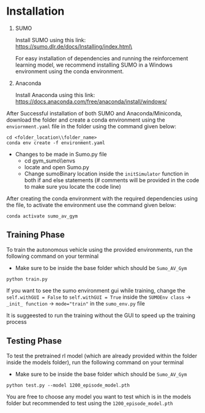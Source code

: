 # Installation

1) SUMO

    Install SUMO using this link: https://sumo.dlr.de/docs/Installing/index.html\

    For easy installation of dependencies and running the reinforcement
    learning model, we recommend installing SUMO in a Windows environment using the conda environment.

2) Anaconda

    Install Anaconda using this link: https://docs.anaconda.com/free/anaconda/install/windows/


After Successful installation of both SUMO and Anaconda/Miniconda, download the folder and create a conda environment using the `enviornment.yaml` file in the folder using the command given below:

````
cd <folder_location\\folder_name>
conda env create -f environment.yaml
````

* Changes to be made in Sumo.py file
    * cd gym_sumo\\\envs
    * locate and open Sumo.py
    * Change sumoBinary location inside the `initSimulator` function in both if and else statements (# comments will be provided in the code to make sure you locate the code line)

After creating the conda environment with the required dependencies using the file, to activate the environment use the command given below:

````
conda activate sumo_av_gym
````


## Training Phase

To train the autonomous vehicle using the provided environments, run the following command on your terminal

- Make sure to be inside the base folder which should be `Sumo_AV_Gym`

````
python train.py
````

If you want to see the sumo environment gui while training, change the `self.withGUI = False` to `self.withGUI = True` inside the `SUMOEnv class` -> `_init_ function` -> `mode="train"` in the `sumo_env.py` file

It is suggeested to run the training without the GUI to speed up the training process


## Testing Phase

To test the pretrained rl model (which are already provided within the folder inside the models folder), run the following command on your terminal

 - Make sure to be inside the base folder which should be `Sumo_AV_Gym`

````
python test.py --model 1200_episode_model.pth
````

You are free to choose any model you want to test which is in the models folder but recommended to test using the `1200_episode_model.pth`